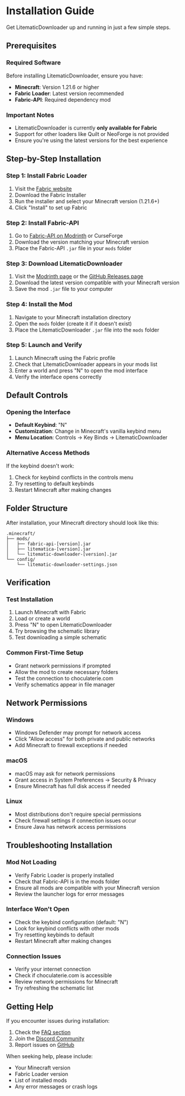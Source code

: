 # Installation Guide

Get LitematicDownloader up and running in just a few simple steps.

## Prerequisites

### Required Software
Before installing LitematicDownloader, ensure you have:

- **Minecraft**: Version 1.21.6 or higher
- **Fabric Loader**: Latest version recommended
- **Fabric-API**: Required dependency mod

### Important Notes
- LitematicDownloader is currently **only available for Fabric**
- Support for other loaders like Quilt or NeoForge is not provided
- Ensure you're using the latest versions for the best experience

## Step-by-Step Installation

### Step 1: Install Fabric Loader
1. Visit the [Fabric website](https://fabricmc.net/use/installer/)
2. Download the Fabric Installer
3. Run the installer and select your Minecraft version (1.21.6+)
4. Click "Install" to set up Fabric

### Step 2: Install Fabric-API
1. Go to [Fabric-API on Modrinth](https://modrinth.com/mod/fabric-api) or CurseForge
2. Download the version matching your Minecraft version
3. Place the Fabric-API `.jar` file in your `mods` folder

### Step 3: Download LitematicDownloader
1. Visit the [Modrinth page](https://modrinth.com/mod/litematicdownloader) or the [GitHub Releases page](https://github.com/Choculaterie/LitematicDownloader/releases)
2. Download the latest version compatible with your Minecraft version
3. Save the mod `.jar` file to your computer

### Step 4: Install the Mod
1. Navigate to your Minecraft installation directory
2. Open the `mods` folder (create it if it doesn't exist)
3. Place the LitematicDownloader `.jar` file into the `mods` folder

### Step 5: Launch and Verify
1. Launch Minecraft using the Fabric profile
2. Check that LitematicDownloader appears in your mods list
3. Enter a world and press "N" to open the mod interface
4. Verify the interface opens correctly

## Default Controls

### Opening the Interface
- **Default Keybind**: "N"
- **Customization**: Change in Minecraft's vanilla keybind menu
- **Menu Location**: Controls → Key Binds → LitematicDownloader

### Alternative Access Methods
If the keybind doesn't work:
1. Check for keybind conflicts in the controls menu
2. Try resetting to default keybinds
3. Restart Minecraft after making changes

## Folder Structure

After installation, your Minecraft directory should look like this:
```
.minecraft/
├── mods/
│   ├── fabric-api-[version].jar
│   ├── litematica-[version].jar
│   └── litematic-downloader-[version].jar
└── config/
    └── litematic-downloader-settings.json

```

## Verification

### Test Installation
1. Launch Minecraft with Fabric
2. Load or create a world
3. Press "N" to open LitematicDownloader
4. Try browsing the schematic library
5. Test downloading a simple schematic

### Common First-Time Setup
- Grant network permissions if prompted
- Allow the mod to create necessary folders
- Test the connection to choculaterie.com
- Verify schematics appear in file manager

## Network Permissions

### Windows
- Windows Defender may prompt for network access
- Click "Allow access" for both private and public networks
- Add Minecraft to firewall exceptions if needed

### macOS
- macOS may ask for network permissions
- Grant access in System Preferences → Security & Privacy
- Ensure Minecraft has full disk access if needed

### Linux
- Most distributions don't require special permissions
- Check firewall settings if connection issues occur
- Ensure Java has network access permissions

## Troubleshooting Installation

### Mod Not Loading
- Verify Fabric Loader is properly installed
- Check that Fabric-API is in the mods folder
- Ensure all mods are compatible with your Minecraft version
- Review the launcher logs for error messages

### Interface Won't Open
- Check the keybind configuration (default: "N")
- Look for keybind conflicts with other mods
- Try resetting keybinds to default
- Restart Minecraft after making changes

### Connection Issues
- Verify your internet connection
- Check if choculaterie.com is accessible
- Review network permissions for Minecraft
- Try refreshing the schematic list

## Getting Help

If you encounter issues during installation:
1. Check the [FAQ section](troubleshooting.md#frequently-asked-questions)
2. Join the [Discord Community](https://discord.gg/pD5hFXjwc2)
3. Report issues on [GitHub](https://github.com/Choculaterie/LitematicDownloader/issues)

When seeking help, please include:
- Your Minecraft version
- Fabric Loader version
- List of installed mods
- Any error messages or crash logs